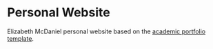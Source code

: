 # Personal Website

Elizabeth McDaniel personal website based on the [academic portfolio template](https://github.com/ys1998/academic-portfolio).
